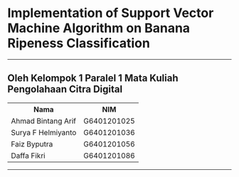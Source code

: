 # Implementation of Support Vector Machine Algorithm on Banana Ripeness Classification

---
## Oleh Kelompok 1 Paralel 1 Mata Kuliah Pengolahaan Citra Digital 
<table>
    <tr>
        <th>Nama</th>
        <th>NIM</th>
    </tr>
    <tr>
        <td>Ahmad Bintang Arif</td>
        <td>G6401201025</td>
    </tr>
    <tr>
        <td>Surya F Helmiyanto</td>
        <td>G6401201036</td>
    </tr>
    <tr>
        <td>Faiz Byputra</td>
        <td>G6401201056</td>
    </tr>
    <tr>
        <td>Daffa Fikri</td>
        <td>G6401201086</td>
    </tr>
</table>

---
